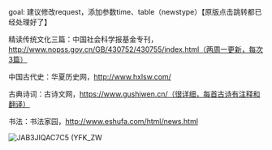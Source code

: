 goal: 建议修改request，添加参数time、table（newstype）【原版点击跳转都已经处理好了】


精读传统文化三篇：中国社会科学报基金专刊，http://www.nopss.gov.cn/GB/430752/430755/index.html（两周一更新，每次3篇）

中国古代史：华夏历史网，http://www.hxlsw.com/

古典诗词：古诗文网，https://www.gushiwen.cn/（很详细，每首古诗有注释和翻译）

书法：书法家园，http://www.eshufa.com/html/news.html

![JAB3J`IQAC7C5 (YF`K_ZW](https://user-images.githubusercontent.com/67261159/147376594-789733f5-7a65-4031-a589-bd3eb6b9c75b.png)

